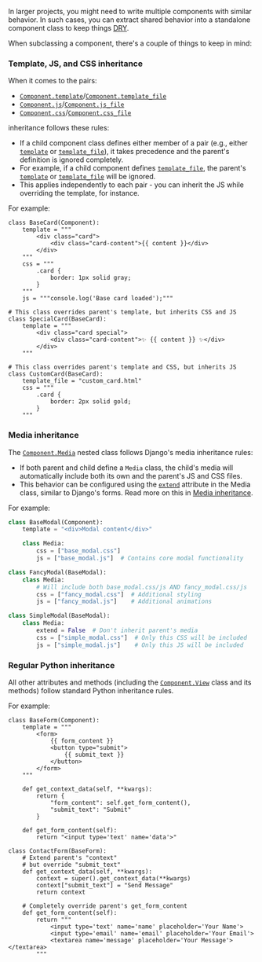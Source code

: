 In larger projects, you might need to write multiple components with similar behavior.
In such cases, you can extract shared behavior into a standalone component class to keep things
[DRY](https://en.wikipedia.org/wiki/Don%27t_repeat_yourself).

When subclassing a component, there's a couple of things to keep in mind:

### Template, JS, and CSS inheritance

When it comes to the pairs:

- [`Component.template`](../../reference/api.md#django_components.Component.template)/[`Component.template_file`](../../reference/api.md#django_components.Component.template_file)
- [`Component.js`](../../reference/api.md#django_components.Component.js)/[`Component.js_file`](../../reference/api.md#django_components.Component.js_file)
- [`Component.css`](../../reference/api.md#django_components.Component.css)/[`Component.css_file`](../../reference/api.md#django_components.Component.css_file)

inheritance follows these rules:

- If a child component class defines either member of a pair (e.g., either [`template`](../../reference/api.md#django_components.Component.template) or [`template_file`](../../reference/api.md#django_components.Component.template_file)), it takes precedence and the parent's definition is ignored completely.
- For example, if a child component defines [`template_file`](../../reference/api.md#django_components.Component.template_file), the parent's [`template`](../../reference/api.md#django_components.Component.template) or [`template_file`](../../reference/api.md#django_components.Component.template_file) will be ignored.
- This applies independently to each pair - you can inherit the JS while overriding the template, for instance.

For example:

```djc_py
class BaseCard(Component):
    template = """
        <div class="card">
            <div class="card-content">{{ content }}</div>
        </div>
    """
    css = """
        .card {
            border: 1px solid gray;
        }
    """
    js = """console.log('Base card loaded');"""

# This class overrides parent's template, but inherits CSS and JS
class SpecialCard(BaseCard):
    template = """
        <div class="card special">
            <div class="card-content">✨ {{ content }} ✨</div>
        </div>
    """

# This class overrides parent's template and CSS, but inherits JS
class CustomCard(BaseCard):
    template_file = "custom_card.html"
    css = """
        .card {
            border: 2px solid gold;
        }
    """
```

### Media inheritance

The [`Component.Media`](../../reference/api.md#django_components.Component.Media) nested class follows Django's media inheritance rules:

- If both parent and child define a `Media` class, the child's media will automatically include both its own and the parent's JS and CSS files.
- This behavior can be configured using the [`extend`](../../reference/api.md#django_components.Component.Media.extend) attribute in the Media class, similar to Django's forms.
  Read more on this in [Media inheritance](./secondary_js_css_files/#media-inheritance).

For example:

```python
class BaseModal(Component):
    template = "<div>Modal content</div>"

    class Media:
        css = ["base_modal.css"]
        js = ["base_modal.js"]  # Contains core modal functionality

class FancyModal(BaseModal):
    class Media:
        # Will include both base_modal.css/js AND fancy_modal.css/js
        css = ["fancy_modal.css"]  # Additional styling
        js = ["fancy_modal.js"]    # Additional animations

class SimpleModal(BaseModal):
    class Media:
        extend = False  # Don't inherit parent's media
        css = ["simple_modal.css"]  # Only this CSS will be included
        js = ["simple_modal.js"]    # Only this JS will be included
```

### Regular Python inheritance

All other attributes and methods (including the [`Component.View`](../../reference/api.md#django_components.ComponentView) class and its methods) follow standard Python inheritance rules.

For example:

```djc_py
class BaseForm(Component):
    template = """
        <form>
            {{ form_content }}
            <button type="submit">
                {{ submit_text }}
            </button>
        </form>
    """

    def get_context_data(self, **kwargs):
        return {
            "form_content": self.get_form_content(),
            "submit_text": "Submit"
        }

    def get_form_content(self):
        return "<input type='text' name='data'>"

class ContactForm(BaseForm):
    # Extend parent's "context"
    # but override "submit_text"
    def get_context_data(self, **kwargs):
        context = super().get_context_data(**kwargs)
        context["submit_text"] = "Send Message"  
        return context

    # Completely override parent's get_form_content
    def get_form_content(self):
        return """
            <input type='text' name='name' placeholder='Your Name'>
            <input type='email' name='email' placeholder='Your Email'>
            <textarea name='message' placeholder='Your Message'></textarea>
        """
```
